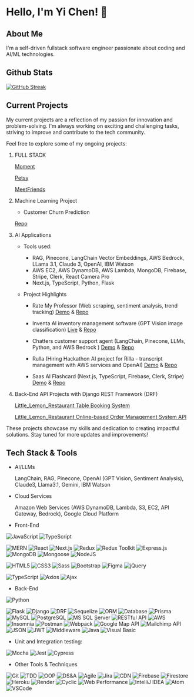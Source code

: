 # Hello, I'm Yi Chen! 👋

## About Me

I'm a self-driven fullstack software engineer passionate about coding and AI/ML technologies.

## Github Stats

[![GitHub Streak](https://streak-stats.demolab.com/?user=heehyun1128)](https://git.io/streak-stats)


## Current Projects

My current projects are a reflection of my passion for innovation and problem-solving. I'm always working on exciting and challenging tasks, striving to improve and contribute to the tech community.

Feel free to explore some of my ongoing projects:

1. FULL STACK 

    [Moment](https://moment-2igd.onrender.com)

    [Petsy](https://www.youtube.com/watch?v=zZzEIE8DafE)

    [MeetFriends](https://meetup-backend-witc.onrender.com)

2. Machine Learning Project

    - Customer Churn Prediction
   
    [Repo](https://github.com/heehyun1128/customer_churn_prediction)

4. AI Applications

   - Tools used:
     
       - RAG, Pinecone, LangChain Vector Embeddings, AWS Bedrock, LLama 3.1, Claude 3, OpenAI, IBM Watson
       - AWS EC2, AWS DynamoDB, AWS Lambda, MongoDB, Firebase, Stripe, Clerk, React Camera Pro
       - Next.js, TypeScript, Python, Flask
         
   - Project Highlights
   
       - Rate My Professor (Web scraping, sentiment analysis, trend tracking)
             [Demo](https://www.youtube.com/watch?v=OlWGVpPpbb4)
         &
             [Repo](https://github.com/heehyun1128/rate_my_professor)
  
       - Inventa AI inventory management software (GPT Vision image classification)
             [Live](https://inventa-v8of.vercel.app/)
         &
             [Repo](https://github.com/heehyun1128/Inventa)
  
       - Chatters customer support agent (LangChain, Pinecone, LLMs, Python, and AWS Bedrock )
             [Demo](https://www.youtube.com/watch?v=jKylYEVI1sM)
         &
             [Repo](https://github.com/heehyun1128/Chatters)
  
       - Rulla (Hiring Hackathon AI project for Rilla - transcript management with AWS services and OpenAI)
             [Demo](https://www.youtube.com/watch?v=M1iIi9_NeAw)
         &
             [Repo](https://github.com/heehyun1128/rulla)
  
      - Saas AI Flashcard (Next.js, TypeScript, Firebase, Clerk, Stripe)
            [Demo](https://www.youtube.com/watch?v=XA54cJR2KpM)
        &
            [Repo](https://github.com/heehyun1128/flashcard)
   
       

5. Back-End API Projects with Django REST Framework (DRF)

    [Little_Lemon_Restaurant Table Booking System](https://github.com/heehyun1128/littlelemon_cap)

    [Little_Lemon_Restaurant Online-based Order Management System API ](https://github.com/heehyun1128/LITTLE_LEMON_DJANGO_API)


These projects showcase my skills and dedication to creating impactful solutions. Stay tuned for more updates and improvements!



## Tech Stack & Tools

- AI/LLMs
  
    LangChain, RAG, Pinecone, OpenAI (GPT Vision, Sentiment Analysis), Claude3, Llama3.1, Gemini, IBM Watson

- Cloud Services
  
    Amazon Web Services (AWS DynamoDB, Lambda, S3, EC2, API Gateway, Bedrock), Google Cloud Platform

- Front-End

![JavaScript](https://img.shields.io/badge/javascript-%23323330.svg?style=for-the-badge&logo=javascript&logoColor=%23F7DF1E)
![TypeScript](https://img.shields.io/badge/typescript-%23007ACC.svg?style=for-the-badge&logo=typescript&logoColor=white)

![MERN](https://img.shields.io/badge/MERN-Stack-61DAFB?style=for-the-badge&logo=mongodb&logoColor=white&labelColor=2C3E50&color=61DAFB)
![React](https://img.shields.io/badge/react-%2320232a.svg?style=for-the-badge&logo=react&logoColor=%2361DAFB)
![Next.js](https://img.shields.io/badge/nextjs-%23000000.svg?style=for-the-badge&logo=next.js&logoColor=white)
![Redux](https://img.shields.io/badge/redux-%23593d88.svg?style=for-the-badge&logo=redux&logoColor=white)
![Redux Toolkit](https://img.shields.io/badge/Redux_Toolkit-%23824198.svg?style=for-the-badge&logo=redux&logoColor=white)
![Express.js](https://img.shields.io/badge/express.js-%23404d59.svg?style=for-the-badge&logo=express&logoColor=%2361DAFB)
![MongoDB](https://img.shields.io/badge/MongoDB-%234ea94b.svg?style=for-the-badge&logo=mongodb&logoColor=white)
![Mongoose](https://img.shields.io/badge/Mongoose-%23880000.svg?style=for-the-badge&logo=mongoose&logoColor=white)
![NodeJS](https://img.shields.io/badge/node.js-6DA55F?style=for-the-badge&logo=node.js&logoColor=white)

![HTML5](https://img.shields.io/badge/html5-%23E34F26.svg?style=for-the-badge&logo=html5&logoColor=white)
![CSS3](https://img.shields.io/badge/css3-%231572B6.svg?style=for-the-badge&logo=css3&logoColor=white)
![Sass](https://img.shields.io/badge/Sass-%23CC6699.svg?style=for-the-badge&logo=sass&logoColor=white)
![Bootstrap](https://img.shields.io/badge/bootstrap-%23563D7C.svg?style=for-the-badge&logo=bootstrap&logoColor=white)
![Figma](https://img.shields.io/badge/Figma-%23F24E1E.svg?style=for-the-badge&logo=figma&logoColor=white)
![jQuery](https://img.shields.io/badge/jQuery-%230769AD.svg?style=for-the-badge&logo=jquery&logoColor=white)

![TypeScript](https://img.shields.io/badge/TypeScript-%23007ACC.svg?style=for-the-badge&logo=typescript&logoColor=white)
![Axios](https://img.shields.io/badge/Axios-%23344D59.svg?style=for-the-badge&logo=axios&logoColor=white)
![Ajax](https://img.shields.io/badge/Ajax-%230087E8.svg?style=for-the-badge&logo=ajax&logoColor=white)

-   Back-End

![Python](https://img.shields.io/badge/python-3670A0?style=for-the-badge&logo=python&logoColor=ffdd54)

![Flask](https://img.shields.io/badge/flask-%23000.svg?style=for-the-badge&logo=flask&logoColor=white)
![Django](https://img.shields.io/badge/Django-%23092E20.svg?style=for-the-badge&logo=django&logoColor=white)
![DRF](https://img.shields.io/badge/Django_REST_framework-%23092E20.svg?style=for-the-badge&logo=django&logoColor=white)
![Sequelize](https://img.shields.io/badge/Sequelize-52B0E7?style=for-the-badge&logo=Sequelize&logoColor=white)
![ORM](https://img.shields.io/badge/ORM-%23000000.svg?style=for-the-badge)
![Database](https://img.shields.io/badge/Database-%2300f.svg?style=for-the-badge)
![Prisma](https://img.shields.io/badge/prisma-%230F4C81.svg?style=for-the-badge&logo=prisma&logoColor=white)
![MySQL](https://img.shields.io/badge/mysql-%2300f.svg?style=for-the-badge&logo=mysql&logoColor=white)
![PostgreSQL](https://img.shields.io/badge/postgres-%23316192.svg?style=for-the-badge&logo=postgresql&logoColor=white)
![MS SQL Server](https://img.shields.io/badge/MS_SQL_Server-%23CC2927.svg?style=for-the-badge&logo=microsoft-sql-server&logoColor=white)
![RESTful API](https://img.shields.io/badge/RESTful_API-%231ABC9C.svg?style=for-the-badge)
![AWS](https://img.shields.io/badge/AWS-%23232F3E?style=for-the-badge&logo=amazon-aws)
![Insomnia](https://img.shields.io/badge/Insomnia-%5849BE.svg?style=for-the-badge&logo=insomnia&logoColor=white)
![Postman](https://img.shields.io/badge/Postman-%23FF6C37.svg?style=for-the-badge&logo=postman&logoColor=white)
![Webpack](https://img.shields.io/badge/Webpack-%238DD6F9.svg?style=for-the-badge&logo=webpack&logoColor=white)
![Google Map API](https://img.shields.io/badge/Google_Map_API-%234A154B?style=for-the-badge&logo=google-maps&logoColor=white)
![Mailchimp API](https://img.shields.io/badge/Mailchimp%20API-%23888888.svg?style=for-the-badge&logo=mailchimp&logoColor=white)
![JSON](https://img.shields.io/badge/JSON-%23000000.svg?style=for-the-badge&logo=json&logoColor=white)
![JWT](https://img.shields.io/badge/JWT-%23000000.svg?style=for-the-badge&logo=json-web-tokens&logoColor=white)
![Middleware](https://img.shields.io/badge/Middleware-%238242EF.svg?style=for-the-badge)
![Java](https://img.shields.io/badge/Java-%23ED8B00.svg?style=for-the-badge&logo=java&logoColor=white)
![Visual Basic](https://img.shields.io/badge/Visual_Basic-%23000000.svg?style=for-the-badge&logo=visual-studio&logoColor=white)


- Unit and Integration testing:

![Mocha](https://img.shields.io/badge/Mocha-%238D6748.svg?style=for-the-badge&logo=mocha&logoColor=white)
![Jest](https://img.shields.io/badge/Jest-%23C21325.svg?style=for-the-badge&logo=jest&logoColor=white)
![Cypress](https://img.shields.io/badge/Cypress-%23FF715B.svg?style=for-the-badge&logo=cypress&logoColor=white)


- Other Tools & Techniques

![Git](https://img.shields.io/badge/Git-%23F05032.svg?style=for-the-badge&logo=git&logoColor=white)
![TDD](https://img.shields.io/badge/TDD-%231A8B5F.svg?style=for-the-badge)
![OOP](https://img.shields.io/badge/OOP-%23F89820.svg?style=for-the-badge)
![DS&A](https://img.shields.io/badge/DS%26A-%234284B1.svg?style=for-the-badge)
![Agile](https://img.shields.io/badge/Agile-%23182C6F.svg?style=for-the-badge&logo=jira&logoColor=white)
![Jira](https://img.shields.io/badge/Jira-%23182C6F.svg?style=for-the-badge&logo=jira&logoColor=white)
![CDN](https://img.shields.io/badge/CDN-%237776B2.svg?style=for-the-badge)
![Firebase](https://img.shields.io/badge/Firebase-%23FFCA28.svg?style=for-the-badge&logo=firebase&logoColor=black)
![Firestore](https://img.shields.io/badge/Firestore-%23FFCA28.svg?style=for-the-badge&logo=firebase&logoColor=black)
![Heroku](https://img.shields.io/badge/Heroku-%23430098.svg?style=for-the-badge&logo=heroku&logoColor=white)
![Render](https://img.shields.io/badge/Render-%233370E4.svg?style=for-the-badge)
![Cyclic](https://img.shields.io/badge/Cyclic-%23212121.svg?style=for-the-badge)
![Web Performance](https://img.shields.io/badge/Web_Performance-%23FFD700.svg?style=for-the-badge)
![IntelliJ IDEA](https://img.shields.io/badge/IntelliJ%20IDEA-000000.svg?style=for-the-badge&logo=intellij-idea&logoColor=white)
![Atom](https://img.shields.io/badge/Atom-66595C.svg?style=for-the-badge&logo=atom&logoColor=white)
![VSCode](https://img.shields.io/badge/VSCode-007ACC.svg?style=for-the-badge&logo=visual-studio-code&logoColor=white)







